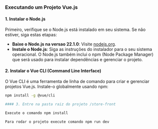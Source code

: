 ### Executando um Projeto Vue.js

#### 1. Instalar o Node.js

Primeiro, verifique se o Node.js está instalado em seu sistema. Se não estiver, siga estas etapas:

- **Baixe o Node.js na versao 22.1.0**: Visite [nodejs.org](https://nodejs.org/).
- **Instale o Node.js**: Siga as instruções do instalador para o seu sistema operacional. O Node.js também inclui o npm (Node Package Manager) que será usado para instalar dependências e gerenciar o projeto.

#### 2. Instalar o Vue CLI (Command Line Interface)

O Vue CLI é uma ferramenta de linha de comando para criar e gerenciar projetos Vue.js. Instale-o globalmente usando npm:

```bash
npm install -g @vue/cli

#### 3. Entre na pasta raiz do projeto /store-front

Execute o comando npm install

Para rodar o projeto execute comando npm run dev


